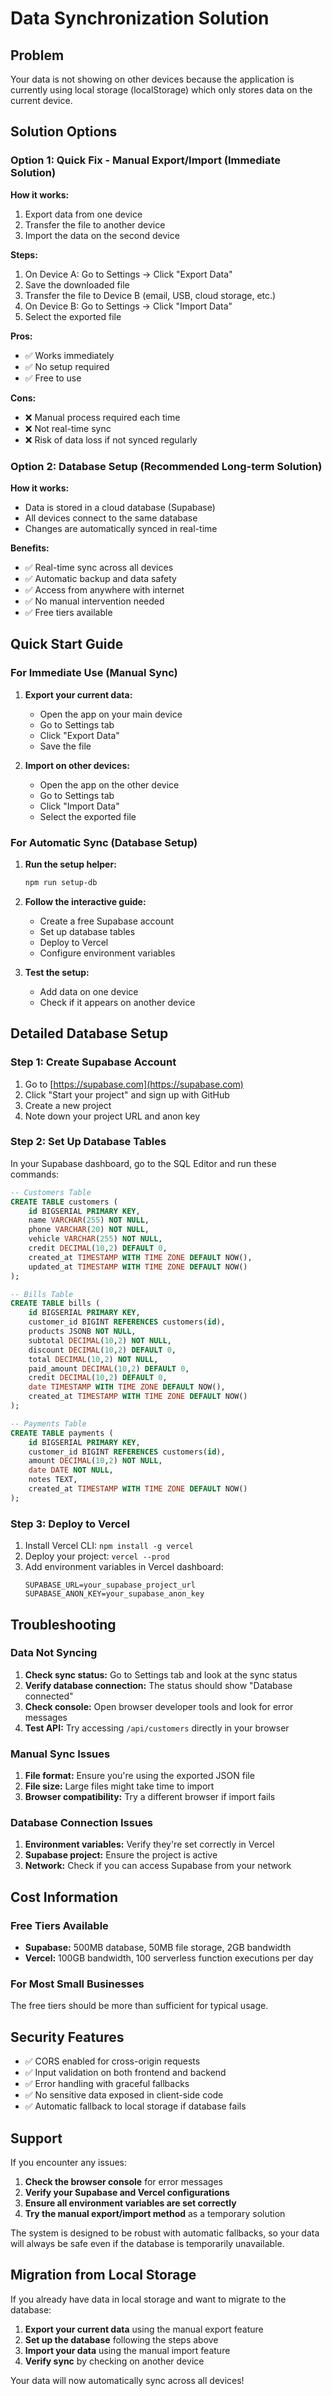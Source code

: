 # Data Synchronization Solution

## Problem
Your data is not showing on other devices because the application is currently using local storage (localStorage) which only stores data on the current device.

## Solution Options

### Option 1: Quick Fix - Manual Export/Import (Immediate Solution)

**How it works:**
1. Export data from one device
2. Transfer the file to another device
3. Import the data on the second device

**Steps:**
1. On Device A: Go to Settings → Click "Export Data"
2. Save the downloaded file
3. Transfer the file to Device B (email, USB, cloud storage, etc.)
4. On Device B: Go to Settings → Click "Import Data"
5. Select the exported file

**Pros:**
- ✅ Works immediately
- ✅ No setup required
- ✅ Free to use

**Cons:**
- ❌ Manual process required each time
- ❌ Not real-time sync
- ❌ Risk of data loss if not synced regularly

### Option 2: Database Setup (Recommended Long-term Solution)

**How it works:**
- Data is stored in a cloud database (Supabase)
- All devices connect to the same database
- Changes are automatically synced in real-time

**Benefits:**
- ✅ Real-time sync across all devices
- ✅ Automatic backup and data safety
- ✅ Access from anywhere with internet
- ✅ No manual intervention needed
- ✅ Free tiers available

## Quick Start Guide

### For Immediate Use (Manual Sync)

1. **Export your current data:**
   - Open the app on your main device
   - Go to Settings tab
   - Click "Export Data"
   - Save the file

2. **Import on other devices:**
   - Open the app on the other device
   - Go to Settings tab
   - Click "Import Data"
   - Select the exported file

### For Automatic Sync (Database Setup)

1. **Run the setup helper:**
   ```bash
   npm run setup-db
   ```

2. **Follow the interactive guide:**
   - Create a free Supabase account
   - Set up database tables
   - Deploy to Vercel
   - Configure environment variables

3. **Test the setup:**
   - Add data on one device
   - Check if it appears on another device

## Detailed Database Setup

### Step 1: Create Supabase Account
1. Go to [https://supabase.com](https://supabase.com)
2. Click "Start your project" and sign up with GitHub
3. Create a new project
4. Note down your project URL and anon key

### Step 2: Set Up Database Tables
In your Supabase dashboard, go to the SQL Editor and run these commands:

```sql
-- Customers Table
CREATE TABLE customers (
    id BIGSERIAL PRIMARY KEY,
    name VARCHAR(255) NOT NULL,
    phone VARCHAR(20) NOT NULL,
    vehicle VARCHAR(255) NOT NULL,
    credit DECIMAL(10,2) DEFAULT 0,
    created_at TIMESTAMP WITH TIME ZONE DEFAULT NOW(),
    updated_at TIMESTAMP WITH TIME ZONE DEFAULT NOW()
);

-- Bills Table
CREATE TABLE bills (
    id BIGSERIAL PRIMARY KEY,
    customer_id BIGINT REFERENCES customers(id),
    products JSONB NOT NULL,
    subtotal DECIMAL(10,2) NOT NULL,
    discount DECIMAL(10,2) DEFAULT 0,
    total DECIMAL(10,2) NOT NULL,
    paid_amount DECIMAL(10,2) DEFAULT 0,
    credit DECIMAL(10,2) DEFAULT 0,
    date TIMESTAMP WITH TIME ZONE DEFAULT NOW(),
    created_at TIMESTAMP WITH TIME ZONE DEFAULT NOW()
);

-- Payments Table
CREATE TABLE payments (
    id BIGSERIAL PRIMARY KEY,
    customer_id BIGINT REFERENCES customers(id),
    amount DECIMAL(10,2) NOT NULL,
    date DATE NOT NULL,
    notes TEXT,
    created_at TIMESTAMP WITH TIME ZONE DEFAULT NOW()
);
```

### Step 3: Deploy to Vercel
1. Install Vercel CLI: `npm install -g vercel`
2. Deploy your project: `vercel --prod`
3. Add environment variables in Vercel dashboard:
   ```
   SUPABASE_URL=your_supabase_project_url
   SUPABASE_ANON_KEY=your_supabase_anon_key
   ```

## Troubleshooting

### Data Not Syncing
1. **Check sync status:** Go to Settings tab and look at the sync status
2. **Verify database connection:** The status should show "Database connected"
3. **Check console:** Open browser developer tools and look for error messages
4. **Test API:** Try accessing `/api/customers` directly in your browser

### Manual Sync Issues
1. **File format:** Ensure you're using the exported JSON file
2. **File size:** Large files might take time to import
3. **Browser compatibility:** Try a different browser if import fails

### Database Connection Issues
1. **Environment variables:** Verify they're set correctly in Vercel
2. **Supabase project:** Ensure the project is active
3. **Network:** Check if you can access Supabase from your network

## Cost Information

### Free Tiers Available
- **Supabase:** 500MB database, 50MB file storage, 2GB bandwidth
- **Vercel:** 100GB bandwidth, 100 serverless function executions per day

### For Most Small Businesses
The free tiers should be more than sufficient for typical usage.

## Security Features

- ✅ CORS enabled for cross-origin requests
- ✅ Input validation on both frontend and backend
- ✅ Error handling with graceful fallbacks
- ✅ No sensitive data exposed in client-side code
- ✅ Automatic fallback to local storage if database fails

## Support

If you encounter any issues:

1. **Check the browser console** for error messages
2. **Verify your Supabase and Vercel configurations**
3. **Ensure all environment variables are set correctly**
4. **Try the manual export/import method** as a temporary solution

The system is designed to be robust with automatic fallbacks, so your data will always be safe even if the database is temporarily unavailable.

## Migration from Local Storage

If you already have data in local storage and want to migrate to the database:

1. **Export your current data** using the manual export feature
2. **Set up the database** following the steps above
3. **Import your data** using the manual import feature
4. **Verify sync** by checking on another device

Your data will now automatically sync across all devices!
